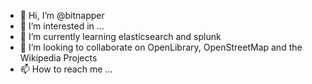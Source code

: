 - 👋 Hi, I’m @bitnapper
- 👀 I’m interested in ...
- 🌱 I’m currently learning elasticsearch and splunk
- 💞️ I’m looking to collaborate on OpenLibrary, OpenStreetMap and the Wikipedia Projects
- 📫 How to reach me ...

<!---
bitnapper/bitnapper is a ✨ special ✨ repository because its `README.md` (this file) appears on your GitHub profile.
You can click the Preview link to take a look at your changes.
--->
